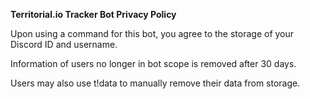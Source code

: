 **Territorial.io Tracker Bot Privacy Policy**

Upon using a command for this bot, you agree to the storage of your Discord ID and username.

Information of users no longer in bot scope is removed after 30 days.

Users may also use t!data to manually remove their data from storage.

